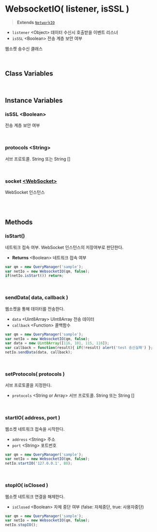 # WebsocketIO( listener, isSSL )
> **Extends** [`NetworkIO`](./NetworkIO.md)

* `listener` \<Object> 데이터 수신시 호출받을 이벤트 리스너
* `isSSL` \<Boolean> 전송 계층 보안 여부

웹소켓 송수신 클래스

<br/>

## Class Variables

<br/>

## Instance Variables

### isSSL \<Boolean>

전송 계층 보안 여부

<br/>

### protocols \<String>

서브 프로토콜. String 또는 String []

<br/>

### socket [\<WebSocket>](https://developer.mozilla.org/ko/docs/Web/API/WebSocket)

WebSocket 인스턴스

<br/>
<br/>

## Methods

### isStart()

네트워크 접속 여부. WebSocket 인스턴스의 저장여부로 판단한다.

* **Returns** \<Boolean> 네트워크 접속 여부

```js
var qm = new QueryManager('sample');
var netIo = new WebsocketIO(qm, false);
if(netIo.isStart()) return;
```

<br/>

### sendData( data, callback )

웹소켓을 통해 데이터를 전송한다.

* `data` \<Uint8Array> UInt8Array 전송 데이터
* `callback` \<Function> 콜백함수

```js
var qm = new QueryManager('sample');
var netIo = new WebsocketIO(qm, false);
var data = new Uint8Array([116, 101, 115, 116]);
var callback = function(result){ if(!result) alert('test 송신실패') };
netIo.sendData(data, callback);
```

<br/>

### setProtocols( protocols )

서브 프로토콜을 지정한다.

* `protocols` \<String or Array> 서브 프로토콜. String 또는 String []

<br/>

### startIO( address, port )

웹소켓 네트워크 접속을 시작한다.

* `address` \<String> 주소
* `port` \<String> 포트번호

```js
var qm = new QueryManager('sample');
var netIo = new WebsocketIO(qm, false);
netIo.startIO('127.0.0.1', 80);
```

<br/>

### stopIO( isClosed )

웹소켓 네트워크 연결을 해제한다.

* `isClosed` \<Boolean> 자체 중단 여부 (false: 자체중단, true: 사용자중단)

```js
var qm = new QueryManager('sample');
var netIo = new WebsocketIO(qm, false);
netIo.stopIO();
```

<br/>
<br/>
